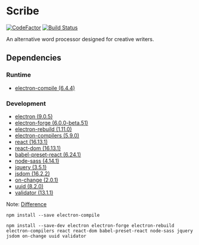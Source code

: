 # Scribe
[![CodeFactor](https://www.codefactor.io/repository/github/joshuadowding/scribe/badge)](https://www.codefactor.io/repository/github/joshuadowding/scribe) [![Build Status](https://travis-ci.org/joshuadowding/scribe.svg?branch=master)](https://travis-ci.org/joshuadowding/scribe)

An alternative word processor designed for creative writers.

## Dependencies
### Runtime
- [electron-compile (6.4.4)](https://www.npmjs.com/package/electron-compile)

### Development
- [electron (9.0.5)](https://github.com/electron/electron)
- [electron-forge (6.0.0-beta.51)](https://github.com/electron-userland/electron-forge)
- [electron-rebuild (1.11.0)](https://github.com/electron/electron-rebuild)
- [electron-compilers (5.9.0)](https://www.npmjs.com/package/electron-compile)
- [react (16.13.1)](https://www.npmjs.com/package/react)
- [react-dom (16.13.1)](https://www.npmjs.com/package/react-dom)
- [babel-preset-react (6.24.1)](https://www.npmjs.com/package/babel-preset-react)
- [node-sass (4.14.1)](https://www.npmjs.com/package/node-sass)
- [jquery (3.5.1)](https://www.npmjs.com/package/jquery)
- [jsdom (16.2.2)](https://www.npmjs.com/package/jsdom)
- [on-change (2.0.1)](https://github.com/sindresorhus/on-change)
- [uuid (8.2.0)](https://www.npmjs.com/package/uuid)
- [validator (13.1.1)](https://www.npmjs.com/package/validator)

Note: [Difference](https://medium.com/@dylanavery720/npmmmm-1-dev-dependencies-dependencies-8931c2583b0c#:~:text=The%20difference%20between%20these%20two,an%20npm%20install%20%2D%2Dsave.)

```shell script
npm install --save electron-compile
```
```shell script
npm install --save-dev electron electron-forge electron-rebuild electron-compilers react react-dom babel-preset-react node-sass jquery jsdom on-change uuid validator
```
